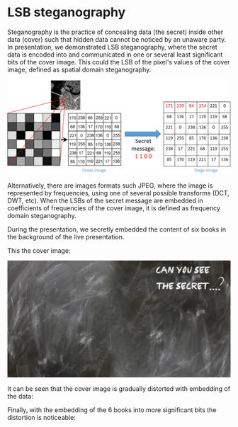 # LSB steganography

Steganography is the practice of concealing data (the secret) inside other data (cover) such that hidden data cannot be noticed by an unaware party. In presentation, we demonstrated   LSB steganography, where the secret data is encoded into and communicated in one or several least significant bits of the cover image. This could the LSB of the pixel's values of the cover image, defined as spatial domain steganography. 

![Image of LSB](/Background-stego/Screenshot%20(175).png)

Alternatively, there are images formats such JPEG, where the image is represented by frequencies, using one of several possible transforms (DCT, DWT, etc). When the LSBs of the secret message are embedded in coefficients of frequencies of the cover image, it is defined as frequency domain steganography. 

During the presentation, we secretly embedded the content of six books in the background of the live presentation.

This the cover image: 

![Image of LSB](Background-stego/stego-back1-1.png)

It can be seen that the cover image is gradually distorted with embedding of the data:

Finally, with the embedding of the 6 books into more significant bits the distortion is noticeable:
